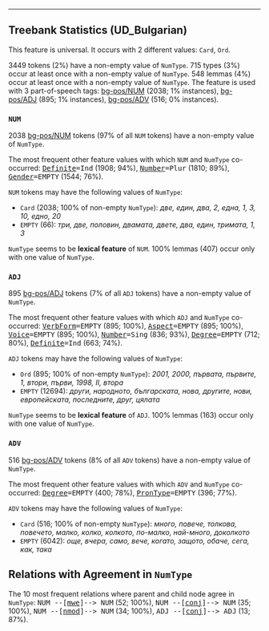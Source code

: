 

--------------------------------------------------------------------------------

## Treebank Statistics (UD_Bulgarian)

This feature is universal.
It occurs with 2 different values: `Card`, `Ord`.

3449 tokens (2%) have a non-empty value of `NumType`.
715 types (3%) occur at least once with a non-empty value of `NumType`.
548 lemmas (4%) occur at least once with a non-empty value of `NumType`.
The feature is used with 3 part-of-speech tags: [bg-pos/NUM]() (2038; 1% instances), [bg-pos/ADJ]() (895; 1% instances), [bg-pos/ADV]() (516; 0% instances).

### `NUM`

2038 [bg-pos/NUM]() tokens (97% of all `NUM` tokens) have a non-empty value of `NumType`.

The most frequent other feature values with which `NUM` and `NumType` co-occurred: <tt><a href="Definite.html">Definite</a>=Ind</tt> (1908; 94%), <tt><a href="Number.html">Number</a>=Plur</tt> (1810; 89%), <tt><a href="Gender.html">Gender</a>=EMPTY</tt> (1544; 76%).

`NUM` tokens may have the following values of `NumType`:

* `Card` (2038; 100% of non-empty `NumType`): <em>две, един, два, 2, една, 1, 3, 10, едно, 20</em>
* `EMPTY` (66): <em>три, две, половин, двамата, двете, два, един, тримата, 1, 3</em>

`NumType` seems to be **lexical feature** of `NUM`. 100% lemmas (407) occur only with one value of `NumType`.

### `ADJ`

895 [bg-pos/ADJ]() tokens (7% of all `ADJ` tokens) have a non-empty value of `NumType`.

The most frequent other feature values with which `ADJ` and `NumType` co-occurred: <tt><a href="VerbForm.html">VerbForm</a>=EMPTY</tt> (895; 100%), <tt><a href="Aspect.html">Aspect</a>=EMPTY</tt> (895; 100%), <tt><a href="Voice.html">Voice</a>=EMPTY</tt> (895; 100%), <tt><a href="Number.html">Number</a>=Sing</tt> (836; 93%), <tt><a href="Degree.html">Degree</a>=EMPTY</tt> (712; 80%), <tt><a href="Definite.html">Definite</a>=Ind</tt> (663; 74%).

`ADJ` tokens may have the following values of `NumType`:

* `Ord` (895; 100% of non-empty `NumType`): <em>2001, 2000, първата, първите, 1, втори, първи, 1998, II, втора</em>
* `EMPTY` (12694): <em>други, народното, българската, нова, другите, нови, европейската, последните, друг, цялата</em>

`NumType` seems to be **lexical feature** of `ADJ`. 100% lemmas (163) occur only with one value of `NumType`.

### `ADV`

516 [bg-pos/ADV]() tokens (8% of all `ADV` tokens) have a non-empty value of `NumType`.

The most frequent other feature values with which `ADV` and `NumType` co-occurred: <tt><a href="Degree.html">Degree</a>=EMPTY</tt> (400; 78%), <tt><a href="PronType.html">PronType</a>=EMPTY</tt> (396; 77%).

`ADV` tokens may have the following values of `NumType`:

* `Card` (516; 100% of non-empty `NumType`): <em>много, повече, толкова, повечето, малко, колко, колкото, по-малко, най-много, доколкото</em>
* `EMPTY` (6042): <em>още, вчера, само, вече, когато, защото, обаче, сега, как, така</em>

## Relations with Agreement in `NumType`

The 10 most frequent relations where parent and child node agree in `NumType`:
<tt>NUM --[<a href="../dep/mwe.html">mwe</a>]--> NUM</tt> (52; 100%),
<tt>NUM --[<a href="../dep/conj.html">conj</a>]--> NUM</tt> (35; 100%),
<tt>NUM --[<a href="../dep/nmod.html">nmod</a>]--> NUM</tt> (34; 100%),
<tt>ADJ --[<a href="../dep/conj.html">conj</a>]--> ADJ</tt> (13; 87%).

